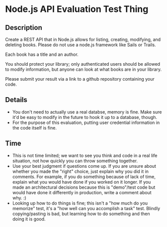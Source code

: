 # Node.js API Evaluation Test Thing

## Description
Create a REST API that in Node.js allows for listing, creating, modifying, and deleting books.  Please do not use a node.js
framework like Sails or Trails.

Each book has a title and an author.

You should protect your library; only authenticated users should be allowed to modify information, but anyone can look at
what books are in your library.

Please submit your result via a link to a github repository containing your code.

## Details
* You don't need to actually use a real databse, memory is fine.  Make sure it'd be easy to modify in the future to hook it up to a database, though.
* For the purpose of this evaluation, putting user credential information in the code itself is fine.

## Time
* This is not time limited; we want to see you think and code in a real life situation, not how quickly you can throw something together.
* Use your best judgment if questions come up.  If you are unsure about whether you made the "right" choice, just explain why you did it in comments.  For example, if you do something because of lack of time, explain what you would have done if you worked on it longer.  If you made an architectural decisions because this is "demo"/test code but would have done it differently in production, write a comment about why. :)
* Looking up how to do things is fine; this isn't a "how much do you memorize" test, it's a "how well can you accomplish a task" test.  Blindly copying/pasting is bad, but learning how to do something and then doing it is good.

